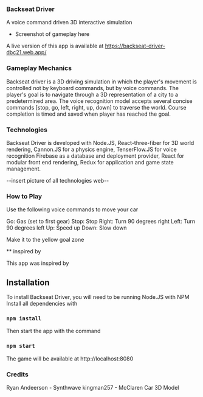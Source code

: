 ### Backseat Driver

A voice command driven 3D interactive simulation

- Screenshot of gameplay here

A live version of this app is available at https://backseat-driver-dbc21.web.app/

### Gameplay Mechanics

Backseat driver is a 3D driving simulation in which the player's movement is controlled
not by keyboard commands, but by voice commands. The player's goal is to navigate through a
3D representation of a city to a predetermined area. The voice recognition model accepts 
several concise commands [stop, go, left, right, up, down] to traverse the world. Course completion 
is timed and saved when player has reached the goal.

### Technologies

Backseat Driver is developed with Node.JS, React-three-fiber for 3D world rendering, Cannon.JS for a physics engine, TenserFlow.JS for voice recognition
Firebase as a database and deployment provider, React for modular front end rendering, Redux for application and game state management.

--insert picture of all technologies web--

### How to Play

Use the following voice commands to move your car

Go: Gas (set to first gear)
Stop: Stop
Right: Turn 90 degrees right
Left: Turn 90 degrees left
Up: Speed up
Down: Slow down

Make it to the yellow goal zone

** inspired by

This app was inspired by 


## Installation

To install Backseat Driver, you will need to be running Node.JS with NPM
Install all dependencies with

### `npm install`

Then start the app with the command

### `npm start`

The game will be available at http://localhost:8080

### Credits

Ryan Andeerson - Synthwave
kingman257 - McClaren Car 3D Model
